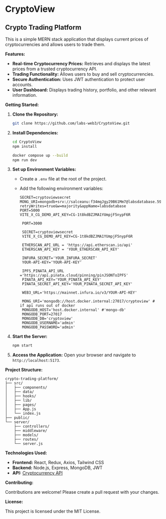 # CryptoView

## Crypto Trading Platform

This is a simple MERN stack application that displays current prices of cryptocurrencies and allows users to trade them.

**Features:**

- **Real-time Cryptocurrency Prices:** Retrieves and displays the latest prices from a trusted cryptocurrency API.
- **Trading Functionality:** Allows users to buy and sell cryptocurrencies.
- **Secure Authentication:** Uses JWT authentication to protect user accounts.
- **User Dashboard:** Displays trading history, portfolio, and other relevant information.

**Getting Started:**

1. **Clone the Repository:**

   ```bash
   git clone https://github.com/labs-web3/CryptoView.git
   ```

2. **Install Dependencies:**

   ```bash
   cd CryptoView
   npm install
   ```

   ```bash
   docker compose up --build    
   npm run dev

3. **Set up Environment Variables:**

   - Create a `.env` file at the root of the project.
   - Add the following environment variables:
     ```
     SECRET=cryptoviewsecret
     MONG_URI=mongodb+srv://salceanu:f34mqJgy29B61Mm7@labsdatabase.5913czx.mongodb.net/?retryWrites=true&w=majority&appName=labsdatabase
     PORT=5000
     VITE_X_CG_DEMO_API_KEY=CG-1t8kdBZJMA1YUmpjF5nypF6R
     ```

     ```
      PORT=3000

      SECRET=cryptoviewsecret
      VITE_X_CG_DEMO_API_KEY=CG-1t8kdBZJMA1YUmpjF5nypF6R

      ETHERSCAN_API_URL = 'https://api.etherscan.io/api' 
      ETHERSCAN_API_KEY = 'YOUR_ETHERSCAN_API_KEY'  

      INFURA_SECRET='YOUR_INFURA_SECRET'
      YOUR-API-KEY='YOUR-API-KEY'

      IPFS_PINATA_API_URL ='https://api.pinata.cloud/pinning/pinJSONToIPFS' 
      PINATA_API_KEY='YOUR_PINATA_API_KEY'
      PINATA_SECRET_API_KEY='YOUR_PINATA_SECRET_API_KEY'

      WEB3_URL='https://mainnet.infura.io/v3/YOUR-API-KEY'

      MONG_URI='mongodb://host.docker.internal:27017/cryptoview' # if api runs out of docker
      MONGODB_HOST='host.docker.internal' #'mongo-db'
      MONGODB_PORT=27017
      MONGODB_DB='cryptoview'
      MONGODB_USERNAME='admin'
      MONGODB_PASSWORD='admin'
      ```


4. **Start the Server:**

   ```bash
   npm start
   ```

5. **Access the Application:**
   Open your browser and navigate to `http://localhost:5173`.

**Project Structure:**

```
crypto-trading-platform/
├── src/
│   ├── components/
│   ├── data/
│   ├── hooks/
│   ├── lib/
│   ├── pages/
│   ├── App.js
│   └── index.js
├── public/
└── server/
    ├── controllers/
    ├── middleware/
    ├── models/
    ├── routes/
    └── server.js
```

**Technologies Used:**

- **Frontend:** React, Redux, Axios, Tailwind CSS
- **Backend:** Node.js, Express, MongoDB, JWT
- **API:** [Cryptocurrency API](https://example.com/api)

**Contributing:**

Contributions are welcome! Please create a pull request with your changes.

**License:**

This project is licensed under the MIT License.
